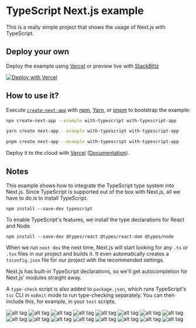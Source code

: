 # TypeScript Next.js example

This is a really simple project that shows the usage of Next.js with TypeScript.

## Deploy your own

Deploy the example using [Vercel](https://vercel.com?utm_source=github&utm_medium=readme&utm_campaign=next-example) or preview live with [StackBlitz](https://stackblitz.com/github/vercel/next.js/tree/canary/examples/with-typescript)

[![Deploy with Vercel](https://vercel.com/button)](https://vercel.com/new/clone?repository-url=https://github.com/vercel/next.js/tree/canary/examples/with-typescript&project-name=with-typescript&repository-name=with-typescript)

## How to use it?

Execute [`create-next-app`](https://github.com/vercel/next.js/tree/canary/packages/create-next-app) with [npm](https://docs.npmjs.com/cli/init), [Yarn](https://yarnpkg.com/lang/en/docs/cli/create/), or [pnpm](https://pnpm.io) to bootstrap the example:

```bash
npx create-next-app --example with-typescript with-typescript-app
```

```bash
yarn create next-app --example with-typescript with-typescript-app
```

```bash
pnpm create next-app --example with-typescript with-typescript-app
```

Deploy it to the cloud with [Vercel](https://vercel.com/new?utm_source=github&utm_medium=readme&utm_campaign=next-example) ([Documentation](https://nextjs.org/docs/deployment)).

## Notes

This example shows how to integrate the TypeScript type system into Next.js. Since TypeScript is supported out of the box with Next.js, all we have to do is to install TypeScript.

```
npm install --save-dev typescript
```

To enable TypeScript's features, we install the type declarations for React and Node.

```
npm install --save-dev @types/react @types/react-dom @types/node
```

When we run `next dev` the next time, Next.js will start looking for any `.ts` or `.tsx` files in our project and builds it. It even automatically creates a `tsconfig.json` file for our project with the recommended settings.

Next.js has built-in TypeScript declarations, so we'll get autocompletion for Next.js' modules straight away.

A `type-check` script is also added to `package.json`, which runs TypeScript's `tsc` CLI in `noEmit` mode to run type-checking separately. You can then include this, for example, in your `test` scripts.

![alt tag](https://github.com/inteligenciafutura/chakra-ui/blob/main/capturas/ui1.png)
![alt tag](https://github.com/inteligenciafutura/chakra-ui/blob/main/capturas/ui2.png)
![alt tag](https://github.com/inteligenciafutura/chakra-ui/blob/main/capturas/ui3.png)
![alt tag](https://github.com/inteligenciafutura/chakra-ui/blob/main/capturas/ui4.png)
![alt tag](https://github.com/inteligenciafutura/chakra-ui/blob/main/capturas/ui5.png)
![alt tag](https://github.com/inteligenciafutura/chakra-ui/blob/main/capturas/ui6.png)
![alt tag](https://github.com/inteligenciafutura/chakra-ui/blob/main/capturas/ui7.png)
![alt tag](https://github.com/inteligenciafutura/chakra-ui/blob/main/capturas/ui8.png)
![alt tag](https://github.com/inteligenciafutura/chakra-ui/blob/main/capturas/ui9.png)
![alt tag](https://github.com/inteligenciafutura/chakra-ui/blob/main/capturas/ui10.png)
![alt tag](https://github.com/inteligenciafutura/chakra-ui/blob/main/capturas/ui11.png)
![alt tag](https://github.com/inteligenciafutura/chakra-ui/blob/main/capturas/ui12.png)
![alt tag](https://github.com/inteligenciafutura/chakra-ui/blob/main/capturas/ui13.png)
![alt tag](https://github.com/inteligenciafutura/chakra-ui/blob/main/capturas/ui14.png)
![alt tag](https://github.com/inteligenciafutura/chakra-ui/blob/main/capturas/ui15.png)
![alt tag](https://github.com/inteligenciafutura/chakra-ui/blob/main/capturas/ui16.png)